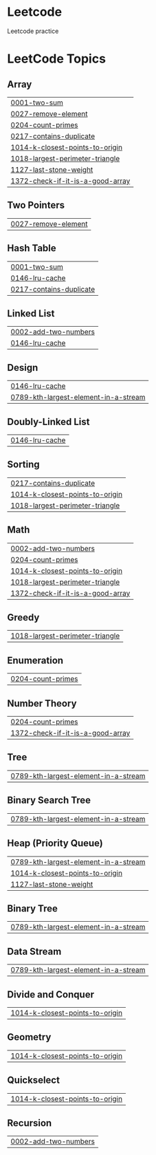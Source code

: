 # Leetcode
Leetcode practice

<!---LeetCode Topics Start-->
# LeetCode Topics
## Array
|  |
| ------- |
| [0001-two-sum](https://github.com/shamathmika/leetcode/tree/master/0001-two-sum) |
| [0027-remove-element](https://github.com/shamathmika/leetcode/tree/master/0027-remove-element) |
| [0204-count-primes](https://github.com/shamathmika/leetcode/tree/master/0204-count-primes) |
| [0217-contains-duplicate](https://github.com/shamathmika/leetcode/tree/master/0217-contains-duplicate) |
| [1014-k-closest-points-to-origin](https://github.com/shamathmika/leetcode/tree/master/1014-k-closest-points-to-origin) |
| [1018-largest-perimeter-triangle](https://github.com/shamathmika/leetcode/tree/master/1018-largest-perimeter-triangle) |
| [1127-last-stone-weight](https://github.com/shamathmika/leetcode/tree/master/1127-last-stone-weight) |
| [1372-check-if-it-is-a-good-array](https://github.com/shamathmika/leetcode/tree/master/1372-check-if-it-is-a-good-array) |
## Two Pointers
|  |
| ------- |
| [0027-remove-element](https://github.com/shamathmika/leetcode/tree/master/0027-remove-element) |
## Hash Table
|  |
| ------- |
| [0001-two-sum](https://github.com/shamathmika/leetcode/tree/master/0001-two-sum) |
| [0146-lru-cache](https://github.com/shamathmika/leetcode/tree/master/0146-lru-cache) |
| [0217-contains-duplicate](https://github.com/shamathmika/leetcode/tree/master/0217-contains-duplicate) |
## Linked List
|  |
| ------- |
| [0002-add-two-numbers](https://github.com/shamathmika/leetcode/tree/master/0002-add-two-numbers) |
| [0146-lru-cache](https://github.com/shamathmika/leetcode/tree/master/0146-lru-cache) |
## Design
|  |
| ------- |
| [0146-lru-cache](https://github.com/shamathmika/leetcode/tree/master/0146-lru-cache) |
| [0789-kth-largest-element-in-a-stream](https://github.com/shamathmika/leetcode/tree/master/0789-kth-largest-element-in-a-stream) |
## Doubly-Linked List
|  |
| ------- |
| [0146-lru-cache](https://github.com/shamathmika/leetcode/tree/master/0146-lru-cache) |
## Sorting
|  |
| ------- |
| [0217-contains-duplicate](https://github.com/shamathmika/leetcode/tree/master/0217-contains-duplicate) |
| [1014-k-closest-points-to-origin](https://github.com/shamathmika/leetcode/tree/master/1014-k-closest-points-to-origin) |
| [1018-largest-perimeter-triangle](https://github.com/shamathmika/leetcode/tree/master/1018-largest-perimeter-triangle) |
## Math
|  |
| ------- |
| [0002-add-two-numbers](https://github.com/shamathmika/leetcode/tree/master/0002-add-two-numbers) |
| [0204-count-primes](https://github.com/shamathmika/leetcode/tree/master/0204-count-primes) |
| [1014-k-closest-points-to-origin](https://github.com/shamathmika/leetcode/tree/master/1014-k-closest-points-to-origin) |
| [1018-largest-perimeter-triangle](https://github.com/shamathmika/leetcode/tree/master/1018-largest-perimeter-triangle) |
| [1372-check-if-it-is-a-good-array](https://github.com/shamathmika/leetcode/tree/master/1372-check-if-it-is-a-good-array) |
## Greedy
|  |
| ------- |
| [1018-largest-perimeter-triangle](https://github.com/shamathmika/leetcode/tree/master/1018-largest-perimeter-triangle) |
## Enumeration
|  |
| ------- |
| [0204-count-primes](https://github.com/shamathmika/leetcode/tree/master/0204-count-primes) |
## Number Theory
|  |
| ------- |
| [0204-count-primes](https://github.com/shamathmika/leetcode/tree/master/0204-count-primes) |
| [1372-check-if-it-is-a-good-array](https://github.com/shamathmika/leetcode/tree/master/1372-check-if-it-is-a-good-array) |
## Tree
|  |
| ------- |
| [0789-kth-largest-element-in-a-stream](https://github.com/shamathmika/leetcode/tree/master/0789-kth-largest-element-in-a-stream) |
## Binary Search Tree
|  |
| ------- |
| [0789-kth-largest-element-in-a-stream](https://github.com/shamathmika/leetcode/tree/master/0789-kth-largest-element-in-a-stream) |
## Heap (Priority Queue)
|  |
| ------- |
| [0789-kth-largest-element-in-a-stream](https://github.com/shamathmika/leetcode/tree/master/0789-kth-largest-element-in-a-stream) |
| [1014-k-closest-points-to-origin](https://github.com/shamathmika/leetcode/tree/master/1014-k-closest-points-to-origin) |
| [1127-last-stone-weight](https://github.com/shamathmika/leetcode/tree/master/1127-last-stone-weight) |
## Binary Tree
|  |
| ------- |
| [0789-kth-largest-element-in-a-stream](https://github.com/shamathmika/leetcode/tree/master/0789-kth-largest-element-in-a-stream) |
## Data Stream
|  |
| ------- |
| [0789-kth-largest-element-in-a-stream](https://github.com/shamathmika/leetcode/tree/master/0789-kth-largest-element-in-a-stream) |
## Divide and Conquer
|  |
| ------- |
| [1014-k-closest-points-to-origin](https://github.com/shamathmika/leetcode/tree/master/1014-k-closest-points-to-origin) |
## Geometry
|  |
| ------- |
| [1014-k-closest-points-to-origin](https://github.com/shamathmika/leetcode/tree/master/1014-k-closest-points-to-origin) |
## Quickselect
|  |
| ------- |
| [1014-k-closest-points-to-origin](https://github.com/shamathmika/leetcode/tree/master/1014-k-closest-points-to-origin) |
## Recursion
|  |
| ------- |
| [0002-add-two-numbers](https://github.com/shamathmika/leetcode/tree/master/0002-add-two-numbers) |
<!---LeetCode Topics End-->